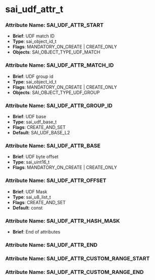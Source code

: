 # **sai_udf_attr_t**
### Attribute Name: **SAI_UDF_ATTR_START**
- **Brief**: UDF match ID
- **Type**: sai_object_id_t
- **Flags**: MANDATORY_ON_CREATE | CREATE_ONLY
- **Objects**: SAI_OBJECT_TYPE_UDF_MATCH

### Attribute Name: **SAI_UDF_ATTR_MATCH_ID**
- **Brief**: UDF group id
- **Type**: sai_object_id_t
- **Flags**: MANDATORY_ON_CREATE | CREATE_ONLY
- **Objects**: SAI_OBJECT_TYPE_UDF_GROUP

### Attribute Name: **SAI_UDF_ATTR_GROUP_ID**
- **Brief**: UDF base
- **Type**: sai_udf_base_t
- **Flags**: CREATE_AND_SET
- **Default**: SAI_UDF_BASE_L2

### Attribute Name: **SAI_UDF_ATTR_BASE**
- **Brief**: UDF byte offset
- **Type**: sai_uint16_t
- **Flags**: MANDATORY_ON_CREATE | CREATE_ONLY

### Attribute Name: **SAI_UDF_ATTR_OFFSET**
- **Brief**: UDF Mask
- **Type**: sai_u8_list_t
- **Flags**: CREATE_AND_SET
- **Default**: const

### Attribute Name: **SAI_UDF_ATTR_HASH_MASK**
- **Brief**: End of attributes

### Attribute Name: **SAI_UDF_ATTR_END**

### Attribute Name: **SAI_UDF_ATTR_CUSTOM_RANGE_START**

### Attribute Name: **SAI_UDF_ATTR_CUSTOM_RANGE_END**



